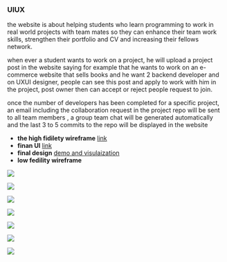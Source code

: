 ### UIUX

the website is about helping students who learn programming to work in real world projects with team mates so they can enhance their team work skills, strengthen their portfolio and CV and increasing their fellows network.

when ever a student wants to work on a project, he will upload a project post in the website saying for example that he wants to work on an e-commerce website that sells books and he want 2 backend developer and on UXUI designer, people can see this post and apply to work with him in the project, post owner then can accept or reject people request to join.

once the number of developers has been completed for a specific project, an email including the collaboration request in the project repo  will be sent to all team members , a group team chat will be generated automatically and the last 3 to 5 commits to the repo will be displayed in the website

- **the high fidilety wireframe** [link](https://www.figma.com/design/hcKwl3y0ouEFiTx9PibbVx/Untitled?node-id=0-1&node-type=canvas&t=ajUHuY4UQHJ7dkDq-0)
- **finan UI** [link](https://www.figma.com/design/3DXuUlQ9woYutlbryob5Y6/finalUX?node-id=0-1&t=y9wSIwSA61LTkjov-1)
- **final design** [demo and visulaization](https://www.figma.com/proto/3DXuUlQ9woYutlbryob5Y6/finalUX?node-id=30-267&t=LohgWZ4uAw0ckxEg-1)
- **low fedility wireframe**

![](./imgs/IMG_3669.HEIC)

![](./imgs/IMG_3670.HEIC)

![](./imgs/IMG_3671.HEIC)

![](./imgs/IMG_3672.HEIC)

![](./imgs/IMG_3673.HEIC)

![](./imgs/IMG_3674.HEIC)

![](./imgs/IMG_3675.HEIC)
